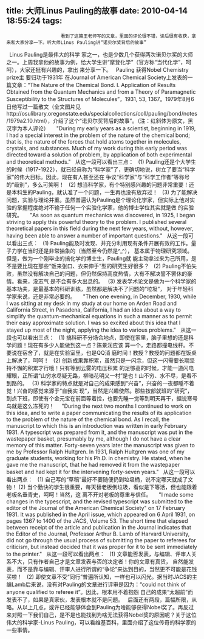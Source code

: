 title: 大师Linus Pauling的故事
date: 2010-04-14 18:55:24
tags: 
---


						看到了这篇王老师写的文章，里面的评论很不错，读后很有收获，拿来和大家分享一下。听大师Linus Pauling讲“诺贝尔奖背后的故事”
                    
                    
                    
                      
 
Linus Pauling是最伟大的科学
家之一，也是少数几个获得两次诺贝尔奖的大师之一。上周我拿他的故事为例，给大学生讲“摩登化学”（官方称“当代化学”，呵呵），大家还挺有兴趣的，拿出
来分享一下。
 
Pauling 获得Nobel Chemistry prize主
要归功于1931年
在Journal of American Chemical Society上发表的一篇文章：“The Nature of the Chemical Bond. I. Application of Results 
Obtained from the Quantum Mechanics and from a Theory of Paramagnetic 
Susceptibility to the Structures of Molecules”，1931, 53, 1367。1979年8月6日他写过一篇散文（全文图片见http://osulibrary.oregonstate.edu/specialcollections/coll/pauling/bond/notes/1979a2.10.html），介绍了这个“诺贝尔奖背后的故事”。（注：红斜体为原文，黑汉字为本人评论）
 
 
"During my early years as
 a scientist, beginning in 1919, I had a special interest in the problem
 of the nature of the chemical bond; that is, the nature of the forces 
that hold atoms together in molecules, crystals, and substances. Much of
 my work during this early period was directed toward a solution of 
problem, by application of both experimental and theoretical methods."
 
从这一段可以看出三点：
 
(1) Pauling还是个大学生的时候（1917-1922），就已经自称为“科学家”了，更确切地说，树立了要当“科学家”的伟大目标。因此，现在有人甚至还在
争议“科学家”与“科学工作者”等称号的“级别”，多么可笑啊！
 
(2) 想当科学家，有个特别感兴趣的问题非常重要！还是本科生的Pauling，就认准了一个问题，一生再也没有放弃过！
 
(3) 为了能解决问题，实验与理论并重。虽然普遍认为Pauling是个理论化学家，但实际上他对实验的掌握程度绝对不输于任何一个实验化学家，他的博士学位其实就是做
的实验研究。
 
 
"As soon as quantum 
mechanics was discovered, in 1925, I began striving to apply this 
powerful theory to the problem. I published several theoretical papers 
in this field during the next few years, without, however, having been 
able to answer a number of important questions."
 
从这一段可以看出三点：
 
(1) Pauling能及时发现、并充分利用现有条件开展有效的工作。量子力学在当时还是非常抽象的（当然至今仍然是^_^），
基本属于物理研究领域。但是，做为一个刚毕业的搞化学的博士生，Pauling就
能主动拿过来为己所用，是不是要比现在那些“饭来张口、衣来伸手”型的研究生好很多？
 
(2) Pauling不怕失败，虽然没有解决自己的问题，但仍然保持高度热情，大有不解决誓不罢休的豪情。看来，没志气
是不会有多大出息的。
 
(3) 发表学术论文是做为一个科学家的基本功夫，是最基本的科研训练，虽然都是解决不了问题的“垃圾”，
对于年轻科学家来说，还是非常必要的。
 
 
"Then one evening, in 
December, 1930, while I was sitting at my desk in my study at our home 
on Arden Road and California Street, in Pasadena, California, I had an 
idea about a way to simplify the quantum-mechanical equations in such a 
manner as to permit their easy approximate solution. I was so excited 
about this idea that I stayed up most of the night, applying the idea to
 various problems."
 
从这一段也可以看出三点：
 
(1) 搞科研不分场合地点，即使在家里，脑子里想的还是科学问题！现在有多少人能做到这一点？陈景润应该
算一个，走路都撞电线杆。不要说在宿舍了，就是在实验室里，也是QQ消
磨时间！教授？教授的问题都在饭桌上解决了，呵呵！
 
(2) 创新成果靠积累，虽然只是一闪念，但这一闪需要长期坚持不懈的积累才行哦！只有等到云雾的电压积累
的足够高的时候，才能一道闪电耀眼，正所谓“山穷水尽疑无路，柳暗花明又一村”是也！山不穷、水不尽，是看不到路的。
 
(3) 科学家的特点就是对自己的成果感到“兴奋”，兴奋的一夜都睡不着觉！兴奋的感觉来源于“自我实
现”，当然是兴趣使然。那些按部就班的“研究”，到点下班，即使有个金元宝在前面等着捡，也要先睡一觉等到明天再干，据说寒号鸟就是这么冻死的！
 
 
"During the next two 
months I continued to work on this idea, and to write a paper 
communicating the results of its application to the problem of the 
nature of the chemical bond. As I recall, the manuscript to which this 
is an introduction was written in early February 1931. A typescript was 
prepared from it, and the manuscript was put in the wastepaper basket, 
presumably by me, although I do not have a clear memory of this matter. 
Forty-seven years later the manuscript was given to me by Professor 
Ralph Hultgren. In 1931, Ralph Hultgren was one of my graduate students,
 working for his Ph.D. in chemistry. He stated, when he gave me the 
manuscript, that he had removed it from the wastepaper basket and had 
kept it for the intervening forty-seven years."
 
从这一段可以看出两点：
 
(1) 自己写的“草稿”最好不要随便扔到垃圾桶，说不定哪天就成了文物！
(2) 当个勤快的学生很重要，每天替老板倒垃圾，看似是下等活，但也能跟着老板名垂青史，呵呵！当然，这
离不开对老板的尊重与信任。
 
 
"I made some changes in 
the typescript, and the revised typescript was submitted to the editor 
of the Journal of the American Chemical Society" on 17 February 1931. It
 was published in the April issue, which appeared on 6 April 1931, on 
pages 1367 to 1400 of the JACS, Volume 53. The short time that elapsed 
between receipt of the article and publication in the Journal indicates 
that the Editor of the Journal, Professor Arthur B. Lamb of Harvard 
University, did not go through the usual process of submitting the paper
 to referees for criticism, but instead decided that it was proper for 
it to be sent immediately to the printer."
 
从这一段可以看出两点：
 
(1) 文章能否发表，与编辑、评审人关系不大，只有作者自己才是文章发表与否的决定者！你的文章有真货，
自然能发表，而不是靠与编辑、评审人进行所谓的“争论”来达到目的，当然更不可能是花钱买啦！
 
(2) 即使文章不受“同行”普遍所认知，一样也可以闪光。据当时JACS的主编Lamb后来说，没有对Pauling的文章进行评审是因为：“could
 not think of anyone qualified to referee it”。因此，根本用不着抱怨
自己的成果“太超前”而发表不了，如果是真家伙，发表根本就不是问题。
 
后面还有两段，篇幅所限，从略。从以上几点，或许已经能够体会到Pauling为啥能够获得Nobel奖了。再反过来对照一下我们自己，是不是也能找到为啥无法获得Nobel奖的原因呢？关于这位伟大的科学家-Linus Pauling，可以看维基百科，里面介绍了这位传奇的科学家的一些事情。
		
		
		                                   